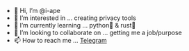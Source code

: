 - 👋 Hi, I’m @i-ape
- 👀 I’m interested in ... creating privacy tools
- 🌱 I’m currently learning ... python🐍 & rust🦀
- 💞️ I’m looking to collaborate on ... getting me a job/purpose  
- 📫 How to reach me ... [Telegram](https://t.me/)

<!---
i0ape/i0ape is a ✨ special ✨ repository because its `README.md` (this file) appears on your GitHub profile.
You can click the Preview link to take a look at your changes.
--->
